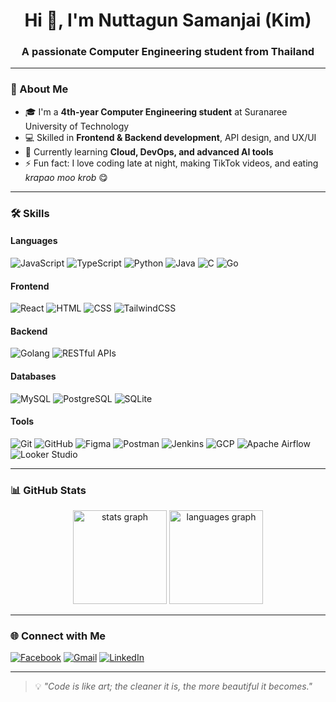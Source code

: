 <h1 align="center">Hi 👋, I'm Nuttagun Samanjai (Kim)</h1>
<h3 align="center">A passionate Computer Engineering student from Thailand</h3>

---

### 🚀 About Me
- 🎓 I'm a **4th-year Computer Engineering student** at Suranaree University of Technology  
- 💻 Skilled in **Frontend & Backend development**, API design, and UX/UI  
- 🌱 Currently learning **Cloud, DevOps, and advanced AI tools**  
- ⚡ Fun fact: I love coding late at night, making TikTok videos, and eating *krapao moo krob* 😋

---

### 🛠 Skills

#### **Languages**
![JavaScript](https://img.shields.io/badge/JavaScript-F7DF1E?logo=javascript&logoColor=black)
![TypeScript](https://img.shields.io/badge/TypeScript-3178C6?logo=typescript&logoColor=white)
![Python](https://img.shields.io/badge/Python-3776AB?logo=python&logoColor=white)
![Java](https://img.shields.io/badge/Java-007396?logo=java&logoColor=white)
![C](https://img.shields.io/badge/C-00599C?logo=c&logoColor=white)
![Go](https://img.shields.io/badge/Go-00ADD8?logo=go&logoColor=white)

#### **Frontend**
![React](https://img.shields.io/badge/React-20232A?logo=react&logoColor=61DAFB)
![HTML](https://img.shields.io/badge/HTML5-E34F26?logo=html5&logoColor=white)
![CSS](https://img.shields.io/badge/CSS3-1572B6?logo=css3&logoColor=white)
![TailwindCSS](https://img.shields.io/badge/Tailwind_CSS-06B6D4?logo=tailwindcss&logoColor=white)

#### **Backend**
![Golang](https://img.shields.io/badge/Go-00ADD8?logo=go&logoColor=white)
![RESTful APIs](https://img.shields.io/badge/REST-FF6C37?logo=fastapi&logoColor=white)

#### **Databases**
![MySQL](https://img.shields.io/badge/MySQL-4479A1?logo=mysql&logoColor=white)
![PostgreSQL](https://img.shields.io/badge/PostgreSQL-4169E1?logo=postgresql&logoColor=white)
![SQLite](https://img.shields.io/badge/SQLite-003B57?logo=sqlite&logoColor=white)

#### **Tools**
![Git](https://img.shields.io/badge/Git-F05032?logo=git&logoColor=white)
![GitHub](https://img.shields.io/badge/GitHub-181717?logo=github&logoColor=white)
![Figma](https://img.shields.io/badge/Figma-F24E1E?logo=figma&logoColor=white)
![Postman](https://img.shields.io/badge/Postman-FF6C37?logo=postman&logoColor=white)
![Jenkins](https://img.shields.io/badge/Jenkins-D24939?logo=jenkins&logoColor=white)
![GCP](https://img.shields.io/badge/GCP-4285F4?logo=googlecloud&logoColor=white)
![Apache Airflow](https://img.shields.io/badge/Apache%20Airflow-017CEE?logo=apacheairflow&logoColor=white)
![Looker Studio](https://img.shields.io/badge/Looker-4285F4?logo=looker&logoColor=white)

---

### 📊 GitHub Stats
<div align="center">
  <img src="https://github-readme-stats.vercel.app/api?username=Nuttagun&show_icons=true&theme=dracula" height="150" alt="stats graph"/>
  <img src="https://github-readme-stats.vercel.app/api/top-langs?username=Nuttagun&layout=compact&theme=dracula" height="150" alt="languages graph"/>
</div>

---

### 🌐 Connect with Me
[![Facebook](https://img.shields.io/badge/Facebook-1877F2?logo=facebook&logoColor=white)](https://www.facebook.com/nuttagun.samanjai/)
[![Gmail](https://img.shields.io/badge/Gmail-D14836?logo=gmail&logoColor=white)](mailto:nuttagunsamanjai@gmail.com)
[![LinkedIn](https://img.shields.io/badge/LinkedIn-0077B5?logo=linkedin&logoColor=white)](https://www.linkedin.com/in/nuttagun-samanjai-8340842b8)

---

> 💡 *"Code is like art; the cleaner it is, the more beautiful it becomes."*

